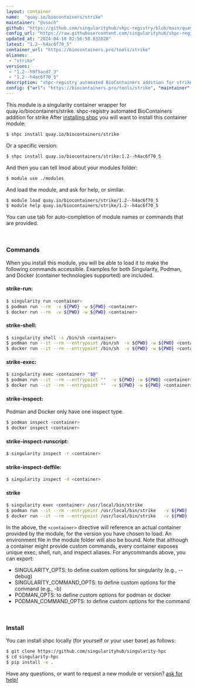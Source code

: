 ```yaml
---
layout: container
name:  "quay.io/biocontainers/strike"
maintainer: "@vsoch"
github: "https://github.com/singularityhub/shpc-registry/blob/main/quay.io/biocontainers/strike/container.yaml"
config_url: "https://raw.githubusercontent.com/singularityhub/shpc-registry/main/quay.io/biocontainers/strike/container.yaml"
updated_at: "2024-04-18 02:56:50.832020"
latest: "1.2--h4ac6f70_5"
container_url: "https://biocontainers.pro/tools/strike"
aliases:
 - "strike"
versions:
 - "1.2--h9f5acd7_3"
 - "1.2--h4ac6f70_5"
description: "shpc-registry automated BioContainers addition for strike"
config: {"url": "https://biocontainers.pro/tools/strike", "maintainer": "@vsoch", "description": "shpc-registry automated BioContainers addition for strike", "latest": {"1.2--h4ac6f70_5": "sha256:d708f6e5115c786cd0fddbd815e2a15cd8529caa9edbdce73163a31fec45ae82"}, "tags": {"1.2--h9f5acd7_3": "sha256:b42019e9f07ce957f57bc89a2942682bc50332d0f1bf7277c0ec1ee4d16e8ec1", "1.2--h4ac6f70_5": "sha256:d708f6e5115c786cd0fddbd815e2a15cd8529caa9edbdce73163a31fec45ae82"}, "docker": "quay.io/biocontainers/strike", "aliases": {"strike": "/usr/local/bin/strike"}}
---
```


This module is a singularity container wrapper for quay.io/biocontainers/strike.
shpc-registry automated BioContainers addition for strike
After [installing shpc](#install) you will want to install this container module:


```bash
$ shpc install quay.io/biocontainers/strike
```

Or a specific version:

```bash
$ shpc install quay.io/biocontainers/strike:1.2--h4ac6f70_5
```

And then you can tell lmod about your modules folder:

```bash
$ module use ./modules
```

And load the module, and ask for help, or similar.

```bash
$ module load quay.io/biocontainers/strike/1.2--h4ac6f70_5
$ module help quay.io/biocontainers/strike/1.2--h4ac6f70_5
```

You can use tab for auto-completion of module names or commands that are provided.

<br>

### Commands

When you install this module, you will be able to load it to make the following commands accessible.
Examples for both Singularity, Podman, and Docker (container technologies supported) are included.

#### strike-run:

```bash
$ singularity run <container>
$ podman run --rm  -v ${PWD} -w ${PWD} <container>
$ docker run --rm  -v ${PWD} -w ${PWD} <container>
```

#### strike-shell:

```bash
$ singularity shell -s /bin/sh <container>
$ podman run --it --rm --entrypoint /bin/sh  -v ${PWD} -w ${PWD} <container>
$ docker run --it --rm --entrypoint /bin/sh  -v ${PWD} -w ${PWD} <container>
```

#### strike-exec:

```bash
$ singularity exec <container> "$@"
$ podman run --it --rm --entrypoint ""  -v ${PWD} -w ${PWD} <container> "$@"
$ docker run --it --rm --entrypoint ""  -v ${PWD} -w ${PWD} <container> "$@"
```

#### strike-inspect:

Podman and Docker only have one inspect type.

```bash
$ podman inspect <container>
$ docker inspect <container>
```

#### strike-inspect-runscript:

```bash
$ singularity inspect -r <container>
```

#### strike-inspect-deffile:

```bash
$ singularity inspect -d <container>
```


#### strike

```bash
$ singularity exec <container> /usr/local/bin/strike
$ podman run --it --rm --entrypoint /usr/local/bin/strike   -v ${PWD} -w ${PWD} <container> -c " $@"
$ docker run --it --rm --entrypoint /usr/local/bin/strike   -v ${PWD} -w ${PWD} <container> -c " $@"
```



In the above, the `<container>` directive will reference an actual container provided
by the module, for the version you have chosen to load. An environment file in the
module folder will also be bound. Note that although a container
might provide custom commands, every container exposes unique exec, shell, run, and
inspect aliases. For anycommands above, you can export:

 - SINGULARITY_OPTS: to define custom options for singularity (e.g., --debug)
 - SINGULARITY_COMMAND_OPTS: to define custom options for the command (e.g., -b)
 - PODMAN_OPTS: to define custom options for podman or docker
 - PODMAN_COMMAND_OPTS: to define custom options for the command

<br>

### Install

You can install shpc locally (for yourself or your user base) as follows:

```bash
$ git clone https://github.com/singularityhub/singularity-hpc
$ cd singularity-hpc
$ pip install -e .
```

Have any questions, or want to request a new module or version? [ask for help!](https://github.com/singularityhub/singularity-hpc/issues)